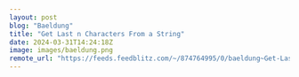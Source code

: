 ```yaml
---
layout: post
blog: "Baeldung"
title: "Get Last n Characters From a String"
date: 2024-03-31T14:24:18Z
image: images/baeldung.png
remote_url: "https://feeds.feedblitz.com/~/874764995/0/baeldung~Get-Last-n-Characters-From-a-String"
---
```

